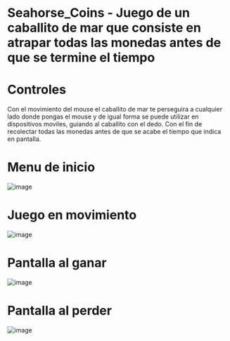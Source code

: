 # Seahorse_Coins - Juego de un caballito de mar que consiste en atrapar todas las monedas antes de que se termine el tiempo

# Controles

Con el movimiento del mouse el caballito de mar te perseguira a cualquier lado donde pongas el mouse y de igual forma se puede utilizar en dispositivos moviles,
guiando al caballito con el dedo. Con el fin de recolectar todas las monedas antes de que se acabe el tiempo que indica en pantalla.

# Menu de inicio 
![image](https://i.imgur.com/fAvbbc0.png)

# Juego en movimiento
![image](https://imgur.com/WL6EKIt)

# Pantalla al ganar
![image](https://imgur.com/EamFAdR)

# Pantalla al perder
![image](https://imgur.com/MkdzR18)


